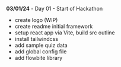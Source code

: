 **03/01/24** - Day 01 - Start of Hackathon
- create logo (WIP)
- create readme  initial framework
- setup react app via Vite, build src outline
- install tailwindcss
- add sample quiz data
- add global config file
- add flowbite library
